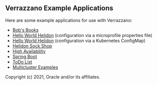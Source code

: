 ## Verrazzano Example Applications

Here are some example applications for use with Verrazzano:

* [Bob's Books](../examples/bobs-books/README.md)
* [Hello World Helidon](../examples/hello-helidon/README.md) (configuration via a microprofile properties file)
* [Hello World Helidon](../examples/helidon-config/README.md) (configuration via a Kubernetes ConfigMap)
* [Helidon Sock Shop](../examples/sock-shop/README.md)
* [High Availability](../examples/ha/README.md)
* [Spring Boot](../examples/springboot-app/README.md)
* [ToDo List](../examples/todo-list/README.md)
* [Multicluster Examples](../examples/multicluster/README.md)

Copyright (c) 2021, Oracle and/or its affiliates.
